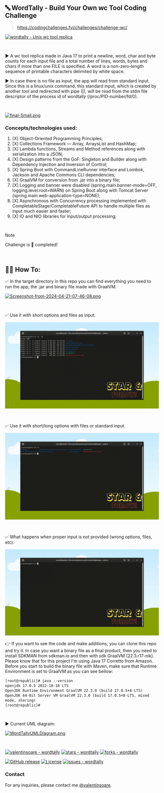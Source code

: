 ## :abc: WordTally - Build Your Own wc Tool Coding Challenge
> https://codingchallenges.fyi/challenges/challenge-wc/

[![wordtally - Unix wc tool replica](https://img.shields.io/static/v1?label=wordtally&message=Unix+wc+tool+replica&color=2ea44f)](https://github.com/valentinsoare)

<br>

:arrow_forward: A wc tool replica made in Java 17 to print a newline, word, char
and byte counts for each input file and a total number of lines, words, bytes and chars if more than one FILE is specified. 
A word is a non-zero-length sequence of printable characters delimited by white space.

:arrow_forward: In case there is no file as input, the app will read from standard input. 
Since this is a linux/unix command, this standard input,
which is created by another tool and redirected with pipe (|),
will be read from the stdin file descriptor of the process id of wordtally
(/proc/PID-number/fd/0).

<br>

[![final-Small.png](https://i.postimg.cc/DfLpz7ky/final-Small.png)](https://moviesondemand.io)

### Concepts/technologies used:
1. [X] Object-Oriented Programming Principles;
2. [X] Collections Framework — Array, ArraysList and HashMap;
3. [X] Lambda functions, Streams and Method references along with serialization into a JSON;
4. [X] Design patterns from the GoF: Singleton and Builder along with Dependency Injection and Inversion of Control;
5. [X] Spring Boot with CommandLineRunner interface and Lombok, Jackson and Apache Commons CLI dependencies;
6. [X] GraalVM for conversion from .jar into a binary file;
7. [X] Logging and banner were disabled (spring.main.banner-mode=OFF, logging.level.root=WARN) on Spring Boot along with Tomcat Server (spring.main.web-application-type=NONE);
8. [X] Asynchronous with Concurrency processing implemented with CompletableStage/CompletableFuture API to handle multiple files as input much easier and faster;  
9. [X] IO and NIO libraries for input/output processing;

<br>

> [!NOTE]
> Challenge is :100: completed!

<br>

## :man_technologist: How To:

:white_check_mark: In the target directory in this repo you can find everything you need to run the app, the .jar and binary file made with GraalVM.

[![Screenshot-from-2024-04-21-07-46-08.png](https://i.postimg.cc/PqRf6LtY/Screenshot-from-2024-04-21-07-46-08.png)](https://moviesondemand.io)

<br>

:white_check_mark: Use it with short options and files as input.

![](contentforreadmepage/WordTallyClassicOptions.gif)

<br>

:white_check_mark: Use it with short/long options with files or standard input.

![](contentforreadmepage/WordTallyWithLongOptions.gif)

<br>

:white_check_mark: What happens when proper input is not provided (wrong options, files, etc).

![](contentforreadmepage/WordTallyWithErrorsHelpAndRedirectToAnotherCommand.gif)

:point_right: If you want to see the code and make additions, you can clone this repo and try it. In case you want a binary file
as a final product, then you need to install SDKMAN from sdkman.io and then with sdk GraalVM (22.3.r17-nik). 
Please know that for this project I'm using Java 17 Corretto from Amazon.
Before you start to build the binary file with Maven, make sure that Runtime Environment is set to GraalVM as you can see bellow:
```
[root@republic]# java --version
openjdk 17.0.5 2022-10-18 LTS
OpenJDK Runtime Environment GraalVM 22.3.0 (build 17.0.5+8-LTS)
OpenJDK 64-Bit Server VM GraalVM 22.3.0 (build 17.0.5+8-LTS, mixed mode, sharing)
[root@republic]#
```

<br>

:arrow_forward: Current UML diagram:

[![WordTallyUMLDiagram.png](https://i.postimg.cc/ydT5MsVH/Word-Tally-UMLDiagram.png)](https://moviesondemand.io)

<br>

[![valentinsoare - wordtally](https://img.shields.io/static/v1?label=valentinsoare&message=wordtally&color=blue&logo=github)](https://github.com/valentinsoare/wordtally "Go to GitHub repo")
[![stars - wordtally](https://img.shields.io/github/stars/valentinsoare/wordtally?style=social)](https://github.com/valentinsoare/wordtally)
[![forks - wordtally](https://img.shields.io/github/forks/valentinsoare/wordtally?style=social)](https://github.com/valentinsoare/wordtally)

[![GitHub release](https://img.shields.io/github/release/valentinsoare/wordtally?include_prereleases=&sort=semver&color=blue)](https://github.com/valentinsoare/wordtally/releases/tag/0.0.1)
[![License](https://img.shields.io/badge/License-MIT-blue)](#license)
[![issues - wordtally](https://img.shields.io/github/issues/valentinsoare/wordtally)](https://github.com/valentinsoare/wordtally/issues)

### Contact

For any inquiries, please contact me [@valentinsoare](www.linkedin.com/in/valentin-soare).

